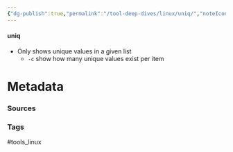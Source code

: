 ```yaml
---
{"dg-publish":true,"permalink":"/tool-deep-dives/linux/uniq/","noteIcon":""}
---
```


#### uniq
- Only shows unique values in a given list
	- `-c` show how many unique values exist per item






# Metadata

### Sources

### Tags
#tools_linux 